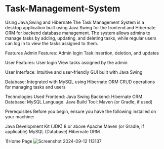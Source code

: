 # Task-Management-System
Using Java,Swing and Hibernate
The Task Management System is a desktop application built using Java Swing for the frontend and Hibernate ORM for backend database management. The system allows admins to manage tasks by adding, updating, and deleting tasks, while regular users can log in to view the tasks assigned to them.

Features
Admin Features:
Admin login
Task insertion, deletion, and updates

User Features:
User login
View tasks assigned by the admin

User Interface:
Intuitive and user-friendly GUI built with Java Swing

Database:
Integrated with MySQL using Hibernate ORM
CRUD operations for managing tasks and users

Technologies Used
Frontend: Java Swing
Backend: Hibernate ORM
Database: MySQL
Language: Java
Build Tool: Maven (or Gradle, if used)

Prerequisites
Before you begin, ensure you have the following installed on your machine:

Java Development Kit (JDK) 8 or above
Apache Maven (or Gradle, if applicable)
MySQL (Database)
Hibernate ORM

1)Home Page
![Screenshot 2024-09-12 113137](https://github.com/user-attachments/assets/374d5e32-95fd-4c69-aa1e-f62cd13d819c)

